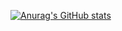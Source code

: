 [![Anurag's GitHub stats](https://github-readme-stats.vercel.app/api?username=ledukilian&show_icons=true&theme=highcontrast&count_private=true&hide=stars,contribs&title_color=9D2222&border_color=EFEFEF&icon_color=9D2222&bg_color=1F1F1F)](https://github.com/anuraghazra/github-readme-stats)
